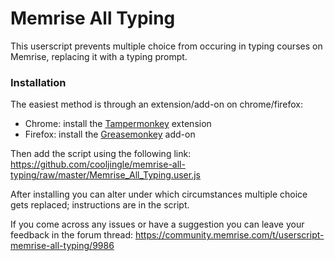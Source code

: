 # Memrise All Typing

This userscript prevents multiple choice from occuring in typing courses on Memrise, replacing it with a typing prompt.

### Installation

The easiest method is through an extension/add-on on chrome/firefox:

- Chrome: install the [Tampermonkey](https://chrome.google.com/webstore/detail/dhdgffkkebhmkfjojejmpbldmpobfkfo) extension
- Firefox: install the [Greasemonkey](https://addons.mozilla.org/en-US/firefox/addon/greasemonkey/) add-on

Then add the script using the following link: https://github.com/cooljingle/memrise-all-typing/raw/master/Memrise_All_Typing.user.js

After installing you can alter under which circumstances multiple choice gets replaced; instructions are in the script.

If you come across any issues or have a suggestion you can leave your feedback in the forum thread: https://community.memrise.com/t/userscript-memrise-all-typing/9986
